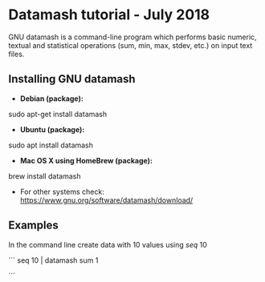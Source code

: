 # Datamash tutorial - July 2018

GNU datamash is a command-line program which performs basic numeric, textual and statistical operations (sum, min, max, stdev, etc.) on input text files.

## Installing GNU datamash

- **Debian (package):**

sudo apt-get install datamash

- **Ubuntu (package):**

sudo apt install datamash

- **Mac OS X using HomeBrew (package):**

brew install datamash

- For other systems check: https://www.gnu.org/software/datamash/download/

## Examples 

In the command line create data with 10 values using _seq_ 10

´´´
seq 10 | datamash sum 1

´´´
